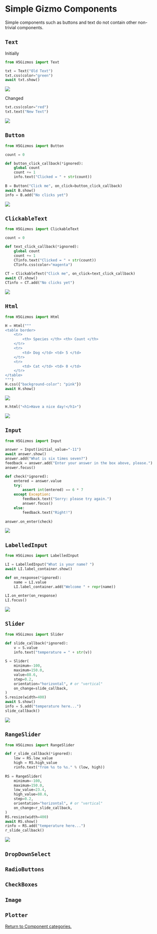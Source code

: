 
# Simple Gizmo Components

Simple components such as buttons and text do not contain other non-trivial components.

## `Text`

Initially

```Python
from H5Gizmos import Text

txt = Text("Old Text")
txt.css(color="green")
await txt.show()
```

<img src="Text0.png">

Changed

```Python
txt.css(color="red")
txt.text("New Text")
```

<img src="Text.png"/>

## `Button`

```Python
from H5Gizmos import Button

count = 0

def button_click_callback(*ignored):
    global count
    count += 1
    info.text("Clicked = " + str(count))
    
B = Button("Click me", on_click=button_click_callback)
await B.show()
info = B.add("No clicks yet")
```

<img src="Button.png"/>


## `ClickableText`

```Python
from H5Gizmos import ClickableText

count = 0

def text_click_callback(*ignored):
    global count
    count += 1
    CTinfo.text("Clicked = " + str(count))
    CTinfo.css(color="magenta")
    
CT = ClickableText("Click me", on_click=text_click_callback)
await CT.show()
CTinfo = CT.add("No clicks yet")
```

<img src="ClickableText.png">

## `Html`

```Python
from H5Gizmos import Html

H = Html("""
<table border>
    <tr>
        <th> Species </th> <th> Count </th>
    </tr>
    <tr>
        <td> Dog </td> <td> 5 </td>
    </tr>
    <tr>
        <td> Cat </td> <td> 0 </td>
    </tr>
</table>
""")
H.css({"background-color": "pink"})
await H.show()
```

<img src="Html0.png"/>

```Python
H.html("<h1>Have a nice day!</h1>")
```
<img src="Html1.png">

## `Input`

```Python
from H5Gizmos import Input

answer = Input(initial_value="-11")
await answer.show()
answer.add("What is six times seven?")
feedback = answer.add("Enter your answer in the box above, please.")
answer.focus()

def check(*ignored):
    entered = answer.value
    try:
        assert int(entered) == 6 * 7
    except Exception:
        feedback.text("Sorry: please try again.")
        answer.focus()
    else:
        feedback.text("Right!")
        
answer.on_enter(check)
```

<img src="Input.png"/>

## `LabelledInput`

```Python
from H5Gizmos import LabelledInput

LI = LabelledInput("What is your name? ")
await LI.label_container.show()

def on_response(*ignored):
    name = LI.value
    LI.label_container.add("Welcome " + repr(name))
    
LI.on_enter(on_response)
LI.focus()
```

<img src="LabelledInput.png">

## `Slider`

```Python
from H5Gizmos import Slider

def slide_callback(*ignored):
    v = S.value
    info.text("temperature = " + str(v))
    
S = Slider(
    minimum=-100,
    maximum=150.0,
    value=88.6,
    step=0.2,
    orientation="horizontal", # or "vertical"
    on_change=slide_callback,
)
S.resize(width=400)
await S.show()
info = S.add("temperature here...")
slide_callback()
```

<img src="Slider.png">

## `RangeSlider`

```Python
from H5Gizmos import RangeSlider

def r_slide_callback(*ignored):
    low = RS.low_value
    high = RS.high_value
    rinfo.text("from %s to %s." % (low, high))
    
RS = RangeSlider(
    minimum=-100,
    maximum=150.0,
    low_value=23.4,
    high_value=88.6,
    step=0.2,
    orientation="horizontal", # or "vertical"
    on_change=r_slide_callback,
)
RS.resize(width=400)
await RS.show()
rinfo = RS.add("temperature here...")
r_slide_callback()
```

<img src="RangeSlider.png"/>

## `DropDownSelect`

## `RadioButtons`

## `CheckBoxes`

## `Image`

## `Plotter`

<a href="./README.md">
Return to Component categories.
</a>
